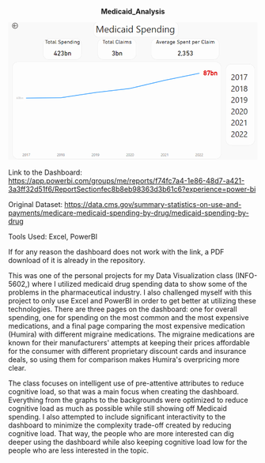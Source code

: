 <p align="center">
<b>Medicaid_Analysis</b>
</p>

![MainPage](https://github.com/Luna-McBride/Medicaid_Analysis/blob/main/MainPage.png)

Link to the Dashboard: https://app.powerbi.com/groups/me/reports/f74fc7a4-1e86-48d7-a421-3a3ff32d51f6/ReportSectionfec8b8eb98363d3b61c6?experience=power-bi

Original Dataset: https://data.cms.gov/summary-statistics-on-use-and-payments/medicare-medicaid-spending-by-drug/medicaid-spending-by-drug

Tools Used: Excel, PowerBI

If for any reason the dashboard does not work with the link, a PDF download of it is already in the repository.

This was one of the personal projects for my Data Visualization class (INFO-5602,) where I utilized medicaid drug spending data to show some of the problems in the pharmaceutical industry. I also challenged myself with this project to only use Excel and PowerBI in order to get better at utilizing these technologies. There are three pages on the dashboard: one for overall spending, one for spending on the most common and the most expensive medications, and a final page comparing the most expensive medication (Humira) with different migraine medications. The migraine medications are known for their manufacturers' attempts at keeping their prices affordable for the consumer with different proprietary discount cards and insurance deals, so using them for comparison makes Humira's overpricing more clear.

The class focuses on intelligent use of pre-attentive attributes to reduce cognitive load, so that was a main focus when creating the dashboard. Everything from the graphs to the backgrounds were optimized to reduce cognitive load as much as possible while still showing off Medicaid spending. I also attempted to include significant interactivity to the dashboard to minimize the complexity trade-off created by reducing cognitive load. That way, the people who are more interested can dig deeper using the dashboard while also keeping cognitive load low for the people who are less interested in the topic.
